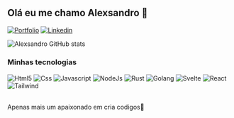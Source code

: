 
## Olá eu me chamo Alexsandro 👋

[![Portfolio](https://img.shields.io/badge/Portfolio-%23000000.svg?style=for-the-badge&logo=firefox&logoColor=#FF7139
)](https://duddy57.vercel.app/)
[![Linkedin](https://img.shields.io/badge/LinkedIn-0077B5?style=for-the-badge&logo=linkedin&logoColor=white
)](www.linkedin.com/in/duddy57dev)

![Alexsandro GitHub stats](https://github-readme-stats.vercel.app/api?username=Alexsadro&show_icons=true&theme=dracula)

### Minhas tecnologias

<div>
    <img style="display: inline_block" align="center" alt="Html5" src="https://img.shields.io/badge/HTML5-E34F26?style=for-the-badge&logo=html5&logoColor=white"/>
    <img style="display: inline_block" align="center" alt="Css" src="https://img.shields.io/badge/CSS3-1572B6?style=for-the-badge&logo=css3&logoColor=white"/>
    <img style="display: inline_block" align="center" alt="Javascript" src="https://img.shields.io/badge/JavaScript-F7DF1E?style=for-the-badge&logo=JavaScript&logoColor=white"/>
    <img style="display: inline_block" align="center" alt="NodeJs" src="https://img.shields.io/badge/Node.js-43853D?style=for-the-badge&logo=node.js&logoColor=white"/>
    <img style="display: inline_block" align="center" alt="Rust" src="https://img.shields.io/badge/Rust-000000?style=for-the-badge&logo=rust&logoColor=white"/>
    <img style="display: inline_block" align="center" alt="Golang" src="https://img.shields.io/badge/Go-00ADD8?style=for-the-badge&logo=go&logoColor=white"/>
    <img style="display: inline_block" align="center" alt="Svelte" src="https://img.shields.io/badge/Svelte-4A4A55?style=for-the-badge&logo=svelte&logoColor=FF3E00"/>
    <img style="display: inline_block" align="center" alt="React" src="https://img.shields.io/badge/React-20232A?style=for-the-badge&logo=react&logoColor=61DAFB"/>
    <img style="display: inline_block" align="center" alt="Tailwind" src="https://img.shields.io/badge/Tailwind_CSS-38B2AC?style=for-the-badge&logo=tailwind-css&logoColor=white"/>  
</div><br/>

Apenas mais um apaixonado em cria codigos💜




